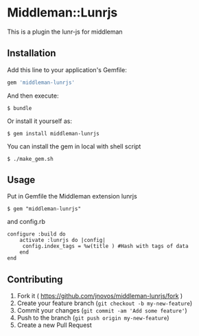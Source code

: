 # Middleman::Lunrjs

This is a plugin the lunr-js for middleman

## Installation

Add this line to your application's Gemfile:

```ruby
gem 'middleman-lunrjs'
```

And then execute:

    $ bundle 

Or install it yourself as:

    $ gem install middleman-lunrjs

You can install the gem in local with shell script 

    $ ./make_gem.sh

## Usage
Put in Gemfile the Middleman extension lunrjs

    $ gem "middleman-lunrjs"

and config.rb 

    configure :build do
        activate :lunrjs do |config|
         config.index_tags = %w(title ) #Hash with tags of data
        end
    end

## Contributing

1. Fork it ( https://github.com/jnovos/middleman-lunrjs/fork )
2. Create your feature branch (`git checkout -b my-new-feature`)
3. Commit your changes (`git commit -am 'Add some feature'`)
4. Push to the branch (`git push origin my-new-feature`)
5. Create a new Pull Request

